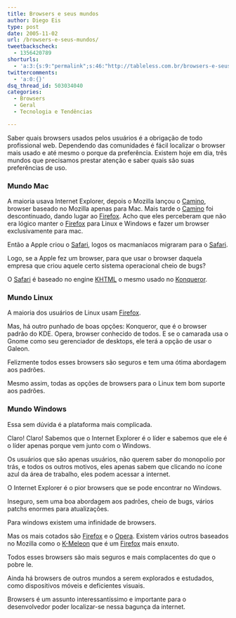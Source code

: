 ```yaml
---
title: Browsers e seus mundos
author: Diego Eis
type: post
date: 2005-11-02
url: /browsers-e-seus-mundos/
tweetbackscheck:
  - 1356420789
shorturls:
  - 'a:3:{s:9:"permalink";s:46:"http://tableless.com.br/browsers-e-seus-mundos";s:7:"tinyurl";s:26:"http://tinyurl.com/3oz9gu9";s:4:"isgd";s:19:"http://is.gd/NrfacF";}'
twittercomments:
  - 'a:0:{}'
dsq_thread_id: 503034040
categories:
  - Browsers
  - Geral
  - Tecnologia e Tendências

---
```

Saber quais browsers usados pelos usuários é a obrigação de todo profissional web. Dependendo das comunidades é fácil localizar o browser mais usado e até mesmo o porque da preferência. Existem hoje em dia, três mundos que precisamos prestar atenção e saber quais são suas preferências de uso.

### Mundo Mac

A maioria usava Internet Explorer, depois o Mozilla lançou o [Camino][1], browser baseado no Mozilla apenas para Mac. Mais tarde o [Camino][1] foi descontinuado, dando lugar ao [Firefox][2]. Acho que eles perceberam que não era lógico manter o [Firefox][2] para Linux e Windows e fazer um browser exclusivamente para mac.
  
Então a Apple criou o [Safari][3], logos os macmaníacos migraram para o [Safari][3].
  
Logo, se a Apple fez um browser, para que usar o browser daquela empresa que criou aquele certo sistema operacional cheio de bugs?

O [Safari][3] é baseado no engine [KHTML][4] o mesmo usado no [Konqueror][5].

### Mundo Linux

A maioria dos usuários de Linux usam [Firefox][2].
  
Mas, há outro punhado de boas opções: Konqueror, que é o browser padrão do KDE. Opera, browser conhecido de todos. E se o camarada usa o Gnome como seu gerenciador de desktops, ele terá a opção de usar o Galeon.
  
Felizmente todos esses browsers são seguros e tem uma ótima abordagem aos padrões.

Mesmo assim, todas as opções de browsers para o Linux tem bom suporte aos padrões.

### Mundo Windows

Essa sem dúvida é a plataforma mais complicada.
  
Claro! Claro! Sabemos que o Internet Explorer é o líder e sabemos que ele é o líder apenas porque vem junto com o Windows.
  
Os usuários que são apenas usuários, não querem saber do monopolio por trás, e todos os outros motivos, eles apenas sabem que clicando no ícone azul da área de trabalho, eles podem acessar a internet.

O Internet Explorer é o pior browsers que se pode encontrar no Windows.
  
Inseguro, sem uma boa abordagem aos padrões, cheio de bugs, vários patchs enormes para atualizações.

Para windows existem uma infinidade de browsers.
  
Mas os mais cotados são [Firefox][2] e o [Opera][6]. Existem vários outros baseados no Mozilla como o [K-Meleon][7] que é um [Firefox][2] mais enxuto.
  
Todos esses browsers são mais seguros e mais complacentes do que o pobre Ie.

Ainda há browsers de outros mundos a serem explorados e estudados, como dispositivos móveis e deficientes visuais.
  
Browsers é um assunto interessantíssimo e importante para o desenvolvedor poder localizar-se nessa bagunça da internet.

 [1]: http://www.mozilla.org/products/camino/
 [2]: http://www.mozilla.org/products/firefox/
 [3]: http://www.apple.com/safari/
 [4]: http://aweb.sunsite.dk/dev/docs/khtml.html
 [5]: http://www.konqueror.org/
 [6]: http://www.opera.com/
 [7]: http://kmeleon.sourceforge.net/